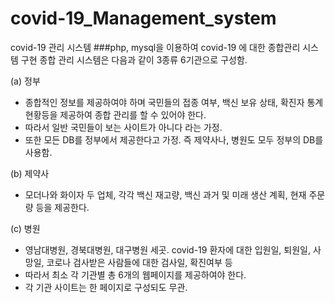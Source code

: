 # covid-19_Management_system
covid-19 관리 시스템
###php, mysql을 이용하여 covid-19 에 대한 종합관리 시스템 구현
종합 관리 시스템은 다음과 같이 3종류 6기관으로 구성함.

(a) 정부
- 종합적인 정보를 제공하여야 하며 국민들의 접종 여부, 백신 보유 상태, 확진자 통계 현황등을 제공하여 종합 관리를 할 수 있어야 한다. 
- 따라서 일반 국민들이 보는 사이트가 아니다 라는 가정.
- 또한 모든 DB를 정부에서 제공한다고 가정. 즉 제약사나, 병원도 모두 정부의 DB를 사용함.


(b) 제약사
- 모더나와 화이자 두 업체, 각각 백신 재고량, 백신 과거 및 미래 생산 계획, 현재 주문량 등을 제공한다.


(c) 병원
- 영남대병원, 경북대병원, 대구병원 세곳. covid-19 환자에 대한 입원일, 퇴원일, 사망일, 코로나 검사받은 사람들에 대한 검사일, 확진여부 등
- 따라서 최소 각 기관별 총 6개의 웹페이지를 제공하여야 한다. 
- 각 기관 사이트는 한 페이지로 구성되도 무관.
